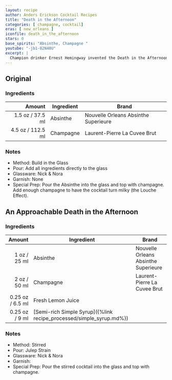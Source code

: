 ```yaml
---
layout: recipe
author: Anders Erickson Cocktail Recipes
title: "Death in the Afternoon"
categories: [ champagne, cocktail]
eras: [ new_orleans ]
iconfile: death_in_the_afternoon
stars: 0
base_spirits: "Absinthe, Champagne "
youtube: "-jb1-82N48U"
excerpt: |
  Champion drinker Ernest Hemingway invented the Death in the Afternoon cocktail. It’s a potent pairing of absinthe and Champagne.
---
```


<div class="subrecipe" markdown="1">

## Original

### Ingredients

| Amount | Ingredient | Brand                                |
| -----: | ---------- | ------------------------------------ |
| 1.5 oz / 37.5 ml | Absinthe   | Nouvelle Orleans Absinthe Superieure |
| 4.5 oz / 112.5 ml | Champagne  | Laurent-Pierre La Cuvee Brut         |

### Notes

- Method: Build in the Glass
- Pour: Add all ingredients directly to the glass
- Glassware: Nick & Nora
- Garnish: None
- Special Prep: Pour the Absinthe into the glass and top with champagne. Add enough champagne to have the cocktail turn milky (the Louche Effect).

</div>
<div class="subrecipe" markdown="1">

## An Approachable Death in the Afternoon

### Ingredients

|  Amount | Ingredient                                                | Brand                                |
| ------: | --------------------------------------------------------- | ------------------------------------ |
|    1 oz / 25 ml | Absinthe                                                  | Nouvelle Orleans Absinthe Superieure |
|    2 oz / 50 ml | Champagne                                                 | Laurent-Pierre La Cuvee Brut         |
| 0.25 oz / 6.5 ml | Fresh Lemon Juice                                         |
| 0.25 oz / 9 ml | [Semi-rich Simple Syrup]({%link recipe_processed/simple_syrup.md%}) |

### Notes

- Method: Stirred
- Pour: Julep Strain
- Glassware: Nick & Nora
- Garnish:
- Special Prep: Pour the stirred cocktail into the glass and top with champagne.

</div>
